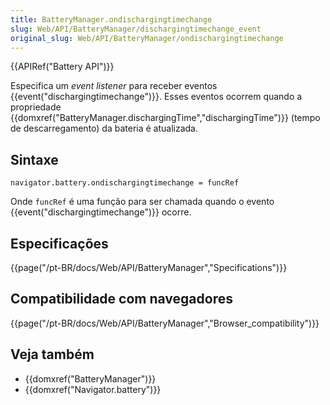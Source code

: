 ```yaml
---
title: BatteryManager.ondischargingtimechange
slug: Web/API/BatteryManager/dischargingtimechange_event
original_slug: Web/API/BatteryManager/ondischargingtimechange
---
```


{{APIRef("Battery API")}}

Especifica um _event listener_ para receber eventos {{event("dischargingtimechange")}}. Esses eventos ocorrem quando a propriedade {{domxref("BatteryManager.dischargingTime","dischargingTime")}} (tempo de descarregamento) da bateria é atualizada.

## Sintaxe

```
navigator.battery.ondischargingtimechange = funcRef
```

Onde `funcRef` é uma função para ser chamada quando o evento {{event("dischargingtimechange")}} ocorre.

## Especificações

{{page("/pt-BR/docs/Web/API/BatteryManager","Specifications")}}

## Compatibilidade com navegadores

{{page("/pt-BR/docs/Web/API/BatteryManager","Browser_compatibility")}}

## Veja também

- {{domxref("BatteryManager")}}
- {{domxref("Navigator.battery")}}
